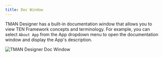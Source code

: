 ```yaml
---
title: Doc Window
---
```


TMAN Designer has a built-in documentation window that allows you to view TEN Framework concepts and terminology. For example, you can select `About App` from the App dropdown menu to open the documentation window and display the App's description.

![TMAN Designer Doc Window](https://ten-framework-assets.s3.amazonaws.com/doc-assets/ten_designer_doc_window.png)
